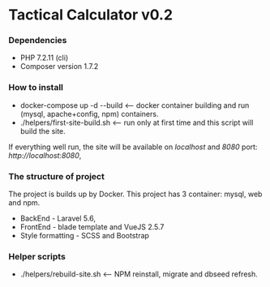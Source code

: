 # Tactical Calculator v0.2

### Dependencies
* PHP 7.2.11 (cli)
* Composer version 1.7.2

### How to install
* docker-compose up -d --build <-- docker container building and run (mysql, apache+config, npm) containers.
* ./helpers/first-site-build.sh <-- run only at first time and this script will build the site.

If everything well run, the site will be available on *localhost* and *8080* port:
*http://localhost:8080*, 

### The structure of project
The project is builds up by Docker. This project has 3 container: mysql, web and npm.

- BackEnd - Laravel 5.6,
- FrontEnd - blade template and VueJS 2.5.7
- Style formatting - SCSS and Bootstrap

### Helper scripts

* ./helpers/rebuild-site.sh <-- NPM reinstall, migrate and dbseed refresh.